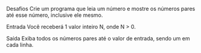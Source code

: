 Desafios
Crie um programa que leia um número e mostre os números pares até esse número, inclusive ele mesmo.

Entrada
Você receberá 1 valor inteiro N, onde N > 0.

Saída
Exiba todos os números pares até o valor de entrada, sendo um em cada linha. 